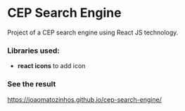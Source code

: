 # CEP Search Engine

Project of a CEP search engine using React JS technology.

### Libraries used:

- **react icons** to add icon

### See the result

https://joaomatozinhos.github.io/cep-search-engine/
